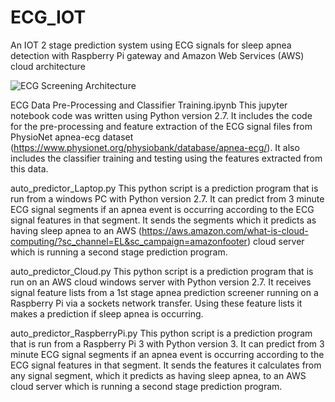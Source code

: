 # ECG_IOT
An IOT 2 stage prediction system using ECG signals for sleep apnea detection with Raspberry Pi gateway and Amazon Web Services (AWS) cloud architecture

![ECG Screening Architecture](https://github.com/PatNS/ECG_IOT/blob/master/ECGScreeningArchitecture.png "ECG Screening Architecture") 

ECG Data Pre-Processing and Classifier Training.ipynb
This jupyter notebook code was written using Python version 2.7. It includes the code for the pre-processing and feature extraction of the ECG signal files from PhysioNet apnea-ecg dataset (https://www.physionet.org/physiobank/database/apnea-ecg/). It also includes the classifier training and testing using the features extracted from this data.

auto_predictor_Laptop.py 
This python script is a prediction program that is run from a windows PC with Python version 2.7. It can predict from 3 minute ECG signal segments if an apnea event is occurring according to the ECG signal features in that segment. It sends the segments which it predicts as having sleep apnea to an AWS (https://aws.amazon.com/what-is-cloud-computing/?sc_channel=EL&sc_campaign=amazonfooter) cloud server which is running a second stage prediction program.

auto_predictor_Cloud.py
This python script is a prediction program that is run on an AWS cloud windows server with Python version 2.7. It receives signal feature lists from a 1st stage apnea prediction screener running on a Raspberry Pi via a sockets network transfer. Using these feature lists it makes a prediction if sleep apnea is occurring.

auto_predictor_RaspberryPi.py 
This python script is a prediction program that is run from a Raspberry Pi 3 with Python version 3. It can predict from 3 minute ECG signal segments if an apnea event is occurring according to the ECG signal features in that segment. It sends the features it calculates from any signal segment, which it predicts as having sleep apnea, to an AWS cloud server which is running a second stage prediction program.

